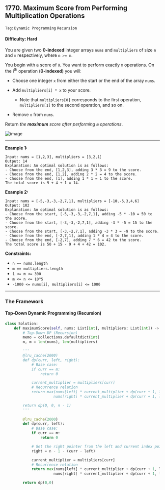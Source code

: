 ## 1770. Maximum Score from Performing Multiplication Operations

```Tag```: ```Dynamic Programming``` ```Recursion```

#### Difficulty: Hard

You are given two __0-indexed__ integer arrays ```nums``` and ```multipliers``` of size ```n``` and ```m``` respectively, where ```n >= m```.

You begin with a score of ```0```. You want to perform exactly ```m``` operations. On the i<sup>th</sup> operation (__0-indexed__) you will:

- Choose one integer ```x``` from either the start or the end of the array ```nums```.

- Add ```multipliers[i] * x``` to your score.

    - Note that ```multipliers[0]``` corresponds to the first operation, ```multipliers[1]``` to the second operation, and so on.
    
- Remove ```x``` from ```nums```.

Return _the __maximum__ score after performing ```m``` operations_.

![image](https://user-images.githubusercontent.com/35042430/218869595-12357163-00cc-4238-b252-37c27ebc3009.png)

---

__Example 1:__
```
Input: nums = [1,2,3], multipliers = [3,2,1]
Output: 14
Explanation: An optimal solution is as follows:
- Choose from the end, [1,2,3], adding 3 * 3 = 9 to the score.
- Choose from the end, [1,2], adding 2 * 2 = 4 to the score.
- Choose from the end, [1], adding 1 * 1 = 1 to the score.
The total score is 9 + 4 + 1 = 14.
```

__Example 2:__
```
Input: nums = [-5,-3,-3,-2,7,1], multipliers = [-10,-5,3,4,6]
Output: 102
Explanation: An optimal solution is as follows:
- Choose from the start, [-5,-3,-3,-2,7,1], adding -5 * -10 = 50 to the score.
- Choose from the start, [-3,-3,-2,7,1], adding -3 * -5 = 15 to the score.
- Choose from the start, [-3,-2,7,1], adding -3 * 3 = -9 to the score.
- Choose from the end, [-2,7,1], adding 1 * 4 = 4 to the score.
- Choose from the end, [-2,7], adding 7 * 6 = 42 to the score. 
The total score is 50 + 15 - 9 + 4 + 42 = 102.
```

__Constraints:__

- ```n == nums.length```
- ```m == multipliers.length```
- ```1 <= m <= 300```
- ```m <= n <= 10^5```
- ```-1000 <= nums[i], multipliers[i] <= 1000```

---

### The Framework

#### Top-Down Dynamic Programming (Recursion)

```Python
class Solution:
    def maximumScore(self, nums: List[int], multipliers: List[int]) -> int:
        # Top-Down DP (Recursion)
        memo = collections.defaultdict(int)
        n, m = len(nums), len(multipliers)

        '''
        @lru_cache(2000)
        def dp(curr, left, right):
            # Base case:
            if curr == m:
                return 0

            current_multiplier = multipliers[curr]    
            # Recurrence relation
            return max(nums[left] * current_multiplier + dp(curr + 1, left + 1, right), \
                      nums[right] * current_multiplier + dp(curr + 1, left, right - 1))

        return dp(0, 0, n - 1)
        '''
        
        @lru_cache(2000)
        def dp(curr, left):
            # Base case:
            if curr == m:
                return 0

            # Get the right pointer from the left and current index pointers
            right = n - 1 - (curr - left)

            current_multiplier = multipliers[curr]    
            # Recurrence relation
            return max(nums[left] * current_multiplier + dp(curr + 1, left + 1), \
                      nums[right] * current_multiplier + dp(curr + 1, left))

        return dp(0,0)
```
